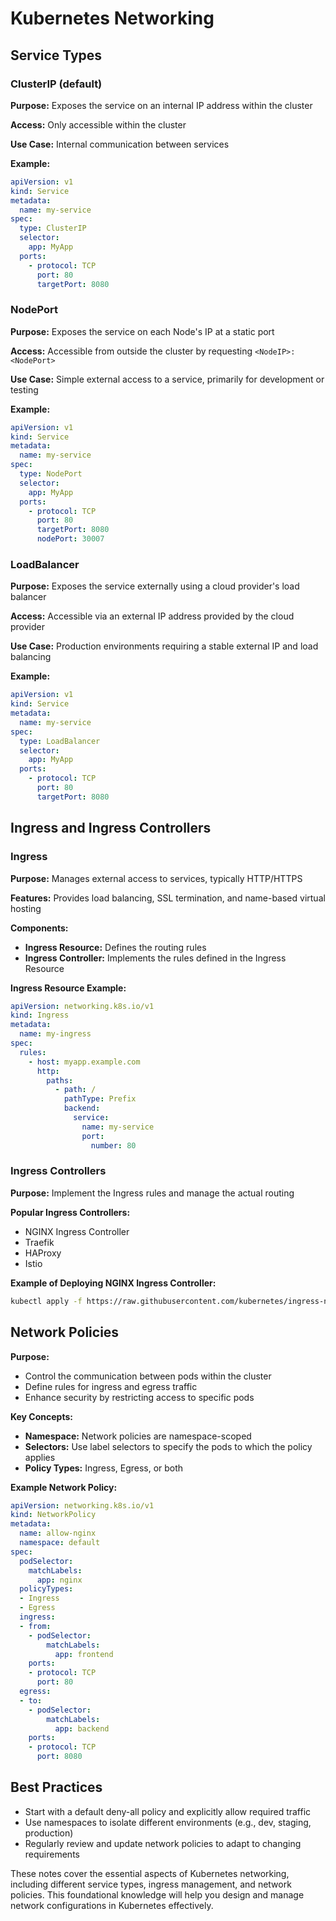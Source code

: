 # Kubernetes Networking

## Service Types

### ClusterIP (default)

**Purpose:** Exposes the service on an internal IP address within the cluster

**Access:** Only accessible within the cluster

**Use Case:** Internal communication between services

**Example:**

```yaml
apiVersion: v1
kind: Service
metadata:
  name: my-service
spec:
  type: ClusterIP
  selector:
    app: MyApp
  ports:
    - protocol: TCP
      port: 80
      targetPort: 8080
```

### NodePort

**Purpose:** Exposes the service on each Node's IP at a static port

**Access:** Accessible from outside the cluster by requesting `<NodeIP>:<NodePort>`

**Use Case:** Simple external access to a service, primarily for development or testing

**Example:**

```yaml
apiVersion: v1
kind: Service
metadata:
  name: my-service
spec:
  type: NodePort
  selector:
    app: MyApp
  ports:
    - protocol: TCP
      port: 80
      targetPort: 8080
      nodePort: 30007
```

### LoadBalancer

**Purpose:** Exposes the service externally using a cloud provider's load balancer

**Access:** Accessible via an external IP address provided by the cloud provider

**Use Case:** Production environments requiring a stable external IP and load balancing

**Example:**

```yaml
apiVersion: v1
kind: Service
metadata:
  name: my-service
spec:
  type: LoadBalancer
  selector:
    app: MyApp
  ports:
    - protocol: TCP
      port: 80
      targetPort: 8080
```

## Ingress and Ingress Controllers

### Ingress

**Purpose:** Manages external access to services, typically HTTP/HTTPS

**Features:** Provides load balancing, SSL termination, and name-based virtual hosting

**Components:**
- **Ingress Resource:** Defines the routing rules
- **Ingress Controller:** Implements the rules defined in the Ingress Resource

**Ingress Resource Example:**

```yaml
apiVersion: networking.k8s.io/v1
kind: Ingress
metadata:
  name: my-ingress
spec:
  rules:
    - host: myapp.example.com
      http:
        paths:
          - path: /
            pathType: Prefix
            backend:
              service:
                name: my-service
                port:
                  number: 80
```

### Ingress Controllers

**Purpose:** Implement the Ingress rules and manage the actual routing

**Popular Ingress Controllers:**
- NGINX Ingress Controller
- Traefik
- HAProxy
- Istio

**Example of Deploying NGINX Ingress Controller:**

```bash
kubectl apply -f https://raw.githubusercontent.com/kubernetes/ingress-nginx/main/deploy/static/provider/cloud/deploy.yaml
```

## Network Policies

**Purpose:**
- Control the communication between pods within the cluster
- Define rules for ingress and egress traffic
- Enhance security by restricting access to specific pods

**Key Concepts:**
- **Namespace:** Network policies are namespace-scoped
- **Selectors:** Use label selectors to specify the pods to which the policy applies
- **Policy Types:** Ingress, Egress, or both

**Example Network Policy:**

```yaml
apiVersion: networking.k8s.io/v1
kind: NetworkPolicy
metadata:
  name: allow-nginx
  namespace: default
spec:
  podSelector:
    matchLabels:
      app: nginx
  policyTypes:
  - Ingress
  - Egress
  ingress:
  - from:
    - podSelector:
        matchLabels:
          app: frontend
    ports:
    - protocol: TCP
      port: 80
  egress:
  - to:
    - podSelector:
        matchLabels:
          app: backend
    ports:
    - protocol: TCP
      port: 8080
```

## Best Practices

- Start with a default deny-all policy and explicitly allow required traffic
- Use namespaces to isolate different environments (e.g., dev, staging, production)
- Regularly review and update network policies to adapt to changing requirements

These notes cover the essential aspects of Kubernetes networking, including different service types, ingress management, and network policies. This foundational knowledge will help you design and manage network configurations in Kubernetes effectively.
